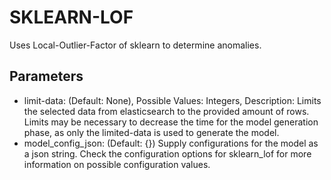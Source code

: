 # SKLEARN-LOF

Uses Local-Outlier-Factor of sklearn to determine anomalies.

## Parameters

* limit-data: (Default: None), Possible Values: Integers, Description: Limits the selected data from elasticsearch to the provided amount of rows. Limits may be necessary to decrease the time for the model generation phase, as only the limited-data is used to generate the model.
* model_config_json: (Default: {}) Supply configurations for the model as a json string. Check the configuration options for sklearn_lof for more information on possible configuration values.
